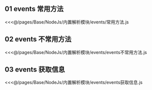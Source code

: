 ## 01 events 常用方法

<<<@/pages/Base/NodeJs/内置解析模块/events/常用方法.js

## 02 events 不常用方法

<<<@/pages/Base/NodeJs/内置解析模块/events/events不常用方法.js

## 03 events 获取信息

<<<@/pages/Base/NodeJs/内置解析模块/events/events获取信息.js


